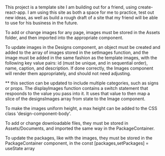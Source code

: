 This project is a template site I am building out for a friend, using create-react-app.
I am using this site as both a space for me to practice, test out new ideas, as well as build a rough draft of a site that my friend will be able to use for his business in the future.


To add or change images for any page, images must be stored in the Assets folder, and then imported into the appropriate component.


To update images in the Designs component, an object must be created and added to the array of images stored in the setImages function, and the image must be added in the same fashion as the template images, with the following key value pairs: id (must be unique, and in sequential order), name, caption, and description. If done correctly, the Images component will render them appropriately, and should not need adjusting.


** this section can be updated to include multiple categories, such as signs or props. The displayImages function contains a switch statement that respoonds to the value you pass into it. It uses that value to then map a slice of the designsImages array from state to the Image component.

To make the images uniform height, a max height can be added to the CSS class 'design-component-body'.


To add or change downloadable files, they must be stored in Assets/Documents, and imported the same way in the PackageContainer.


To update the packages, like with the images, they must be stored in the PackageContainer component, in the const [packages,setPackages] = useState array
